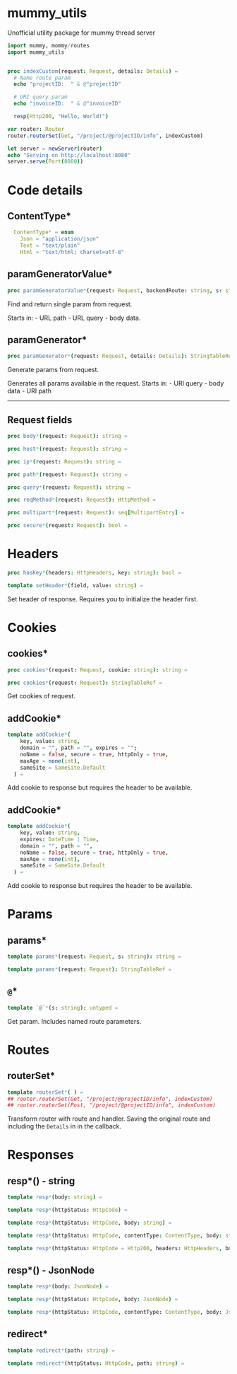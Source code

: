 # mummy_utils
Unofficial utility package for mummy thread server


```nim
import mummy, mommy/routes
import mummy_utils


proc indexCustom(request: Request, details: Details) =
  # Name route param
  echo "projectID:  " & @"projectID"

  # URI query param
  echo "invoiceID:  " & @"invoiceID"

  resp(Http200, "Hello, World!")

var router: Router
router.routerSet(Get, "/project/@projectID/info", indexCustom)

let server = newServer(router)
echo "Serving on http://localhost:8080"
server.serve(Port(8080))

```


# Code details



## ContentType*


```nim
  ContentType* = enum
    Json = "application/json"
    Text = "text/plain"
    Html = "text/html; charset=utf-8"
```


## paramGeneratorValue*

```nim
proc paramGeneratorValue*(request: Request, backendRoute: string, s: string): string =
```

Find and return single param from request. 

 Starts in: - URL path - URL query - body data.



## paramGenerator*

```nim
proc paramGenerator*(request: Request, details: Details): StringTableRef =
```

Generate params from request. 

 Generates all params available in the request. Starts in: - URI query - body data - URI path


____

## Request fields

```nim
proc body*(request: Request): string =
```



```nim
proc host*(request: Request): string =
```



```nim
proc ip*(request: Request): string =
```



```nim
proc path*(request: Request): string =
```



```nim
proc query*(request: Request): string =
```



```nim
proc reqMethod*(request: Request): HttpMethod =
```




```nim
proc multipart*(request: Request): seq[MultipartEntry] =
```




```nim
proc secure*(request: Request): bool =
```




# Headers



```nim
proc hasKey*(headers: HttpHeaders, key: string): bool =
```


```nim
template setHeader*(field, value: string) =
```

Set header of response. Requires you to initialize the header first.



# Cookies

## cookies*

```nim
proc cookies*(request: Request, cookie: string): string =
```

```nim
proc cookies*(request: Request): StringTableRef =
```

Get cookies of request.


## addCookie*

```nim
template addCookie*(
    key, value: string,
    domain = "", path = "", expires = "";
    noName = false, secure = true, httpOnly = true,
    maxAge = none(int),
    sameSite = SameSite.Default
  ) =
```

Add cookie to response but requires the header to be available.


## addCookie*

```nim
template addCookie*(
    key, value: string,
    expires: DateTime | Time,
    domain = "", path = "",
    noName = false, secure = true, httpOnly = true,
    maxAge = none(int),
    sameSite = SameSite.Default
  ) =
```

Add cookie to response but requires the header to be available.


# Params

## params*

```nim
template params*(request: Request, s: string): string =
```



```nim
template params*(request: Request): StringTableRef =
```




## `@`*

```nim
template `@`*(s: string): untyped =
```

Get param. Includes named route parameters.



# Routes

## routerSet*

```nim
template routerSet*( ) =
## router.routerSet(Get, "/project/@projectID/info", indexCustom)
## router.routerSet(Post, "/project/@projectID/info", indexCustom)
```

Transform router with route and handler. Saving the original route and including the `Details` in in the callback.



# Responses

## resp*() - string

```nim
template resp*(body: string) =
```

```nim
template resp*(httpStatus: HttpCode) =
```


```nim
template resp*(httpStatus: HttpCode, body: string) =
```



```nim
template resp*(httpStatus: HttpCode, contentType: ContentType, body: string) =
```



```nim
template resp*(httpStatus: HttpCode = Http200, headers: HttpHeaders, body: string) =
```


## resp*() - JsonNode

```nim
template resp*(body: JsonNode) =
```


```nim
template resp*(httpStatus: HttpCode, body: JsonNode) =
```


```nim
template resp*(httpStatus: HttpCode, contentType: ContentType, body: JsonNode) =
```



## redirect*

```nim
template redirect*(path: string) =
```


```nim
template redirect*(httpStatus: HttpCode, path: string) =
```


